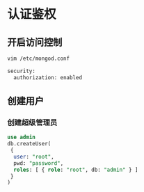 # 认证鉴权

## 开启访问控制

```bash
vim /etc/mongod.conf

security:
  authorization: enabled
```

## 创建用户

### 创建超级管理员

```sql
use admin
db.createUser(
 {
  user: "root",
  pwd: "password",
  roles: [ { role: "root", db: "admin" } ]
 }
)
```



